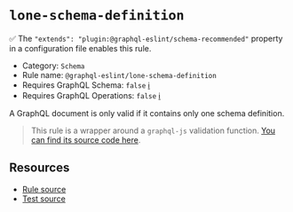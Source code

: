 # `lone-schema-definition`

✅ The `"extends": "plugin:@graphql-eslint/schema-recommended"` property in a configuration file enables this rule.

- Category: `Schema`
- Rule name: `@graphql-eslint/lone-schema-definition`
- Requires GraphQL Schema: `false` [ℹ️](../../README.md#extended-linting-rules-with-graphql-schema)
- Requires GraphQL Operations: `false` [ℹ️](../../README.md#extended-linting-rules-with-siblings-operations)

A GraphQL document is only valid if it contains only one schema definition.

> This rule is a wrapper around a `graphql-js` validation function. [You can find its source code here](https://github.com/graphql/graphql-js/blob/main/src/validation/rules/LoneSchemaDefinitionRule.ts).

## Resources

- [Rule source](https://github.com/graphql/graphql-js/blob/main/src/validation/rules/LoneSchemaDefinitionRule.ts)
- [Test source](https://github.com/graphql/graphql-js/tree/main/src/validation/__tests__/LoneSchemaDefinitionRule-test.ts)
